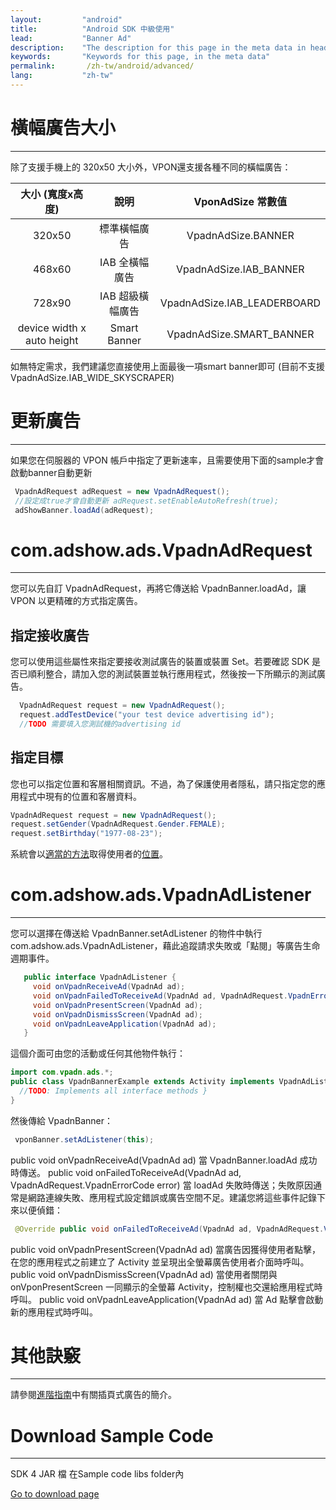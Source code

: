 ```yaml
---
layout:         "android"
title:          "Android SDK 中級使用"
lead:           "Banner Ad"
description:    "The description for this page in the meta data in header."
keywords:       "Keywords for this page, in the meta data"
permalink:       /zh-tw/android/advanced/
lang:           "zh-tw"
---
```

# 橫幅廣告大小
---
除了支援手機上的 320x50 大小外，VPON還支援各種不同的橫幅廣告：

大小 (寬度x高度)             |     說明       |  VponAdSize 常數值
:------------------------: | :-------------:| :-----------------------------:
320x50                     | 標準橫幅廣告     | VpadnAdSize.BANNER
468x60                     | IAB 全橫幅廣告   | VpadnAdSize.IAB\_BANNER
728x90                     | IAB 超級橫幅廣告 |  VpadnAdSize.IAB\_LEADERBOARD
device width x auto height | Smart Banner    |  VpadnAdSize.SMART\_BANNER

如無特定需求，我們建議您直接使用上面最後一項smart banner即可 (目前不支援VpadnAdSize.IAB\_WIDE\_SKYSCRAPER)


#  更新廣告
  --------

  如果您在伺服器的 VPON 帳戶中指定了更新速率，且需要使用下面的sample才會啟動banner自動更新

```java
 VpadnAdRequest adRequest = new VpadnAdRequest();
 //設定成true才會自動更新 adRequest.setEnableAutoRefresh(true);
 adShowBanner.loadAd(adRequest);
```


# com.adshow.ads.VpadnAdRequest
  -----------------------------
  您可以先自訂 VpadnAdRequest，再將它傳送給 VpadnBanner.loadAd，讓 VPON 以更精確的方式指定廣告。

## 指定接收廣告

  您可以使用這些屬性來指定要接收測試廣告的裝置或裝置 Set。若要確認 SDK 是否已順利整合，請加入您的測試裝置並執行應用程式，然後按一下所顯示的測試廣告。


```Java
  VpadnAdRequest request = new VpadnAdRequest();
  request.addTestDevice("your test device advertising id");
  //TODO 需要填入您測試機的advertising id
```

## 指定目標

  您也可以指定位置和客層相關資訊。不過，為了保護使用者隱私，請只指定您的應用程式中現有的位置和客層資料。


```Java
VpadnAdRequest request = new VpadnAdRequest();
request.setGender(VpadnAdRequest.Gender.FEMALE);
request.setBirthday("1977-08-23");
```


  系統會以[適當的方法][1]取得使用者的[位置][2]。

# com.adshow.ads.VpadnAdListener
  ------------------------------

您可以選擇在傳送給 VpadnBanner.setAdListener 的物件中執行 com.adshow.ads.VpadnAdListener，藉此追蹤請求失敗或「點閱」等廣告生命週期事件。

```java
   public interface VpadnAdListener {
     void onVpadnReceiveAd(VpadnAd ad);
     void onVpadnFailedToReceiveAd(VpadnAd ad, VpadnAdRequest.VpadnErrorCode errorCode);
     void onVpadnPresentScreen(VpadnAd ad);
     void onVpadnDismissScreen(VpadnAd ad);
     void onVpadnLeaveApplication(VpadnAd ad);
   }
```

這個介面可由您的活動或任何其他物件執行：

```java
import com.vpadn.ads.*;
public class VpadnBannerExample extends Activity implements VpadnAdListener {
  //TODO: Implements all interface methods }
}
```

然後傳給 VpadnBanner：

```java
 vponBanner.setAdListener(this);
```

  public void onVpadnReceiveAd(VpadnAd ad) 當 VpadnBanner.loadAd 成功時傳送。 public void onFailedToReceiveAd(VpadnAd ad, VpadnAdRequest.VpadnErrorCode error) 當 loadAd 失敗時傳送；失敗原因通常是網路連線失敗、應用程式設定錯誤或廣告空間不足。建議您將這些事件記錄下來以便偵錯：

```java
 @Override public void onFailedToReceiveAd(VpadnAd ad, VpadnAdRequest.VpadnErrorCode errorCode) { Log.d(MY\_LOG\_TAG, "failed to receive ad (" + errorCode + ")"); }
```

  public void onVpadnPresentScreen(VpadnAd ad) 當廣告因獲得使用者點擊，在您的應用程式之前建立了 Activity 並呈現出全螢幕廣告使用者介面時呼叫。 public void onVpadnDismissScreen(VpadnAd ad) 當使用者關閉與 onVponPresentScreen 一同顯示的全螢幕 Activity，控制權也交還給應用程式時呼叫。 public void onVpadnLeaveApplication(VpadnAd ad) 當 Ad 點擊會啟動新的應用程式時呼叫。


# 其他訣竅
  ----
  請參閱[進階指南][3]中有關插頁式廣告的簡介。


# Download Sample Code
  -------------------
  SDK 4 JAR 檔 在Sample code libs folder內

  [Go to download page](/tw/#download)


[1]: http://developer.android.com/guide/topics/location/strategies.html
[2]: http://developer.android.com/reference/android/location/Location.html
[3]: interstitial-ad/
